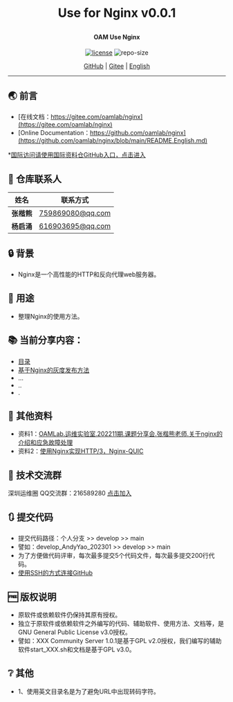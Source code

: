 
<h1 align="center" style="margin: 30px 0 30px; font-weight: bold;">Use for Nginx v0.0.1</h1>
<h4 align="center">OAM Use Nginx</h4>
<p align="center">
  <a href="./LICENSE"><img alt="license" src="https://img.shields.io/github/license/oamlab/nginx" /></a>
  <img alt="repo-size" src="https://img.shields.io/github/repo-size/oamlab/nginx" />
</p>

<p align="center">
   <a href="https://github.com/oamlab/nginx">GitHub</a> | 
   <a href="https://gitee.com/oamlab/nginx">Gitee</a> | 
   <a href="./README.English.md">English</a>
</p>

<p align="center"></p>

---

## 🌏 前言
- [在线文档：https://gitee.com/oamlab/nginx](https://gitee.com/oamlab/nginx)
- [Online Documentation：https://github.com/oamlab/nginx](https://github.com/oamlab/nginx/blob/main/README.English.md)

*[国际访问请使用国际资料仓GitHub入口，点击进入](https://github.com/oamlab/nginx)

## 🔋 仓库联系人
| 姓名      | 联系方式             |
|---------|------------------|
| **张楷熊** | 759869080@qq.com |
| **杨启涌** | 616903695@qq.com |

## 🔒 背景
- Nginx是一个高性能的HTTP和反向代理web服务器。

## 🔑 用途
- 整理Nginx的使用方法。

## 📚 当前分享内容：

- [目录](./nginx)
- [基于Nginx的灰度发布方法](./nginx/3181_Others/README.md)
- ...
- ..
- .

## 📃 其他资料
- 资料1：[OAMLab.运维实验室.202211期.课题分享会.张楷熊老师.关于nginx的介绍和应急故障处理](https://gitee.com/oamlab/oamlab/tree/main/OAMLab/401_运维实验/2022-11)
- 资料2：[使用Nginx实现HTTP/3，Nginx-QUIC](https://gitee.com/oamlab/nginx-quic)

## 📶 技术交流群
深圳运维圈 QQ交流群：216589280 [点击加入](https://jq.qq.com/?_wv=1027&k=tdDtDoUp)

## 🔃 提交代码
- 提交代码路径：个人分支 >> develop >> main
- 譬如：develop_AndyYao_202301 >> develop >> main
- 为了方便做代码评审，每次最多提交5个代码文件，每次最多提交200行代码。
- [使用SSH的方式连接GitHub](https://github.com/oamlab/oamlab/blob/main/OAMLab/171_%E8%BF%90%E7%BB%B4%E5%B7%A5%E5%85%B7/301_%E5%BC%80%E5%8F%91%E5%B7%A5%E5%85%B7/211_GitHub_SSH_Key.md)

## 🆓 版权说明
- 原软件或依赖软件仍保持其原有授权。
- 独立于原软件或依赖软件之外编写的代码、辅助软件、使用方法、文档等，是GNU General Public License v3.0授权。
- 譬如：XXX Community Server 1.0.1是基于GPL v2.0授权，我们编写的辅助软件start_XXX.sh和文档是基于GPL v3.0。

## ❔ 其他
- 1、使用英文目录名是为了避免URL中出现转码字符。